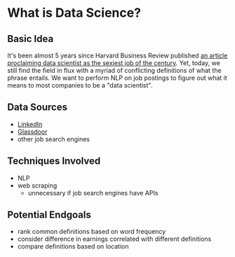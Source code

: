 # What is Data Science?

## Basic Idea
It's been almost 5 years since Harvard Business Review published [an article proclaiming data scientist as the sexiest job of the century](https://hbr.org/2012/10/data-scientist-the-sexiest-job-of-the-21st-century). Yet, today, we still find the field in flux with a myriad of conflicting definitions of what the phrase entails. We want to perform NLP on job postings to figure out what it means to most companies to be a "data scientist".

## Data Sources
- [LinkedIn](https://www.linkedin.com)
- [Glassdoor](https://www.glassdoor.com)
- other job search engines

## Techniques Involved
- NLP
- web scraping
	- unnecessary if job search engines have APIs

## Potential Endgoals
- rank common definitions based on word frequency
- consider difference in earnings correlated with different definitions
- compare definitions based on location